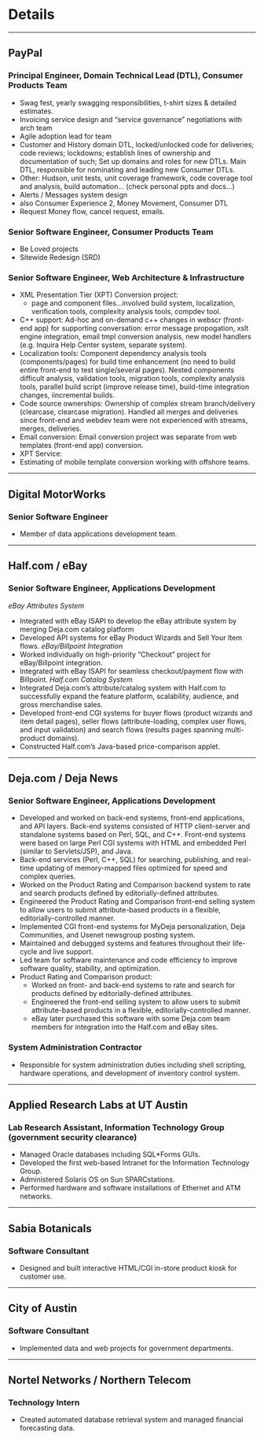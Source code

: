 # Details

---

## PayPal
### Principal Engineer, Domain Technical Lead (DTL), Consumer Products Team

* Swag fest, yearly swagging responsibilities, t-shirt sizes & detailed estimates.
* Invoicing service design and “service governance” negotiations with arch team
* Agile adoption lead for team
* Customer and History domain DTL, locked/unlocked code for deliveries; code reviews; lockdowns; establish lines of ownership and documentation of such; Set up domains and roles for new DTLs. Main DTL, responsible for nominating and leading new Consumer DTLs.
* Other: Hudson, unit tests, unit coverage framework, code coverage tool and analysis, build automation… (check personal ppts and docs…)
* Alerts / Messages system design
* also Consumer Experience 2, Money Movement, Consumer DTL
*  Request Money flow, cancel request, emails.

### Senior Software Engineer, Consumer Products Team
* Be Loved projects
* Sitewide Redesign (SRD)


### Senior Software Engineer, Web Architecture & Infrastructure
* XML Presentation Tier (XPT) Conversion project:
   * page and component files…involved build system, localization, verification tools, complexity analysis tools, compdev tool.
* C++ support: Ad-hoc and on-demand c++ changes in webscr (front-end app) for supporting conversation: error message propogation, xslt engine integration, email tmpl conversion analysis, new model handlers (e.g. Inquira Help Center system, separate system).
* Localization tools: Component dependency analysis tools (components/pages) for build time enhancement (no need to build entire front-end to test single/several pages). Nested components difficult analysis, validation tools, migration tools, complexity analysis tools, parallel build script (improve release time), build-time integration changes, iincremental builds.
* Code source ownerships: Ownership of complex stream branch/delivery (clearcase, clearcase migration). Handled all merges and deliveries since front-end and webdev team were not experienced with streams, merges, deliveries.
* Email conversion: Email conversion project was separate from web templates (front-end app) conversion. 
* XPT Service:
* Estimating of mobile template conversion working with offshore teams.

---

## Digital MotorWorks
### Senior Software Engineer
* Member of data applications development team.

---

## Half.com / eBay
### Senior Software Engineer, Applications Development
*eBay Attributes System*
* Integrated with eBay ISAPI to develop the eBay attribute system by merging Deja.com catalog platform 
* Developed API systems for eBay Product Wizards and Sell Your Item flows.
*eBay/Billpoint Integration*
* Worked individually on high-priority “Checkout” project for eBay/Billpoint integration. 
* Integrated with eBay ISAPI for seamless checkout/payment flow with Billpoint.
*Half.com Catalog System*
* Integrated Deja.com’s attribute/catalog system with Half.com to successfully expand the feature platform, scalability, audience, and gross merchandise sales.
* Developed front-end CGI systems for buyer flows (product wizards and item detail pages), seller flows (attribute-loading, complex user flows, and input validation) and search flows (results pages spanning multi-product domains).
* Constructed Half.com’s Java-based price-comparison applet.

--- 

## Deja.com / Deja News
### Senior Software Engineer, Applications Development
* Developed and worked on back-end systems, front-end applications, and API layers. Back-end systems consisted of HTTP client-server and standalone systems based on Perl, SQL, and C++. Front-end systems were based on large Perl CGI systems with HTML and embedded Perl (similar to Servlets/JSP), and Java.
* Back-end services (Perl, C++, SQL) for searching, publishing, and real-time updating of memory-mapped files optimized for speed and complex queries.
* Worked on the Product Rating and Comparison backend system to rate and search products defined by editorially-defined attributes.
* Engineered the Product Rating and Comparison front-end selling system to allow users to submit attribute-based products in a flexible, editorially-controlled manner.
* Implemented CGI front-end systems for MyDeja personalization, Deja Communities, and Usenet newsgroup posting system.
* Maintained and debugged systems and features throughout their life-cycle and live support. 
* Led team for software maintenance and code efficiency to improve software quality, stability, and optimization.
* Product Rating and Comparison product:
   * Worked on front- and back-end systems to rate and search for products defined by editorially-defined attributes. 
   * Engineered the front-end selling system to allow users to submit attribute-based products in a flexible, editorially-controlled manner.
   * eBay later purchased this software with some Deja.com team members for integration into the Half.com and eBay sites.

### System Administration Contractor
* Responsible for system administration duties including shell scripting, hardware operations, and development of inventory control system.

---

## Applied Research Labs at UT Austin
### Lab Research Assistant, Information Technology Group (government security clearance)
* Managed Oracle databases including SQL*Forms GUIs.
* Developed the first web-based Intranet for the Information Technology Group.
* Administered Solaris OS on Sun SPARCstations.
* Performed hardware and software installations of Ethernet and ATM networks.

--- 

## Sabia Botanicals
### Software Consultant
* Designed and built interactive HTML/CGI in-store product kiosk for customer use.

---

## City of Austin
### Software Consultant
* Implemented data and web projects for government departments.

---

## Nortel Networks / Northern Telecom
### Technology Intern
* Created automated database retrieval system and managed financial forecasting data.

